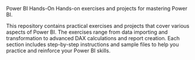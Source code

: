 Power BI Hands-On
Hands-on exercises and projects for mastering Power BI.

This repository contains practical exercises and projects that cover various aspects of Power BI. The exercises range from data importing and transformation to advanced DAX calculations and report creation. Each section includes step-by-step instructions and sample files to help you practice and reinforce your Power BI skills.

